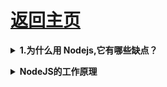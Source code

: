 # [返回主页](https://github.com/yisainan/web-interview/blob/master/README.md)

<b><details><summary>1.为什么用 Nodejs,它有哪些缺点？</summary></b>

答案：

- 事件驱动，通过闭包很容易实现客户端的生命活期。
- 不用担心多线程，锁，并行计算的问题
- V8 引擎速度非常快
- 对于游戏来说，写一遍游戏逻辑代码，前端后端通用

当然 Nodejs 也有一些缺点：

- nodejs 更新很快，可能会出现版本兼容
- nodejs 还不算成熟，还没有大制作
- nodejs 不像其他的服务器，对于不同的链接，不支持进程和线程操作

</details>

<b><details><summary>NodeJS的工作原理</summary></b>

答案：事件循环

</details>
